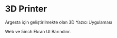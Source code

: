 # 3D Printer
Argesta için geliştirilmekte olan 3D Yazıcı Uygulaması

Web ve 5inch Ekran UI Barındırır.
